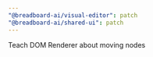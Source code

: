 ```yaml
---
"@breadboard-ai/visual-editor": patch
"@breadboard-ai/shared-ui": patch
---
```


Teach DOM Renderer about moving nodes
